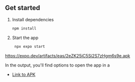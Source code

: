 ## Get started

1. Install dependencies

   ```bash
   npm install
   ```

2. Start the app

   ```bash
    npx expo start
   ```

https://expo.dev/artifacts/eas/2eZK25iC5Si2S7zHgm6s9e.apk

In the output, you'll find options to open the app in a

- [Link to APK](https://expo.dev/artifacts/eas/2eZK25iC5Si2S7zHgm6s9e.apk)
